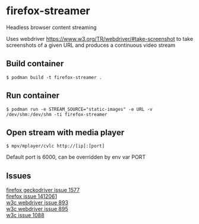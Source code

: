 # firefox-streamer
Headless browser content streaming  
  
Uses webdriver https://www.w3.org/TR/webdriver/#take-screenshot to take screenshots of a given URL
and produces a continuous video stream


## Build container
```
$ podman build -t firefox-streamer .
```

## Run container
```
$ podman run -e STREAM_SOURCE="static-images" -e URL -v /dev/shm:/dev/shm -ti firefox-streamer
```

## Open stream with media player
```
$ mpv/mplayer/cvlc http://[ip]:[port]
```
Default port is 6000, can be overridden by env var PORT

## Issues
[firefox geckodriver issue 1577](https://github.com/mozilla/geckodriver/issues/1577)  
[firefox issue 1412061](https://bugzilla.mozilla.org/show_bug.cgi?id=1412061)  
[w3c webdriver issue 893](https://github.com/w3c/webdriver/issues/893)  
[w3c webdriver issue 895](https://github.com/w3c/webdriver/issues/895)  
[w3c issue 1088](https://github.com/w3c/csswg-drafts/issues/1088)  
